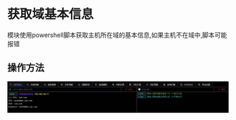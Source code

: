 # 获取域基本信息


模块使用powershell脚本获取主机所在域的基本信息,如果主机不在域中,脚本可能报错

## 操作方法
![](img\Discovery_RemoteSystemDiscovery_GetNetDomain\1.webp)


